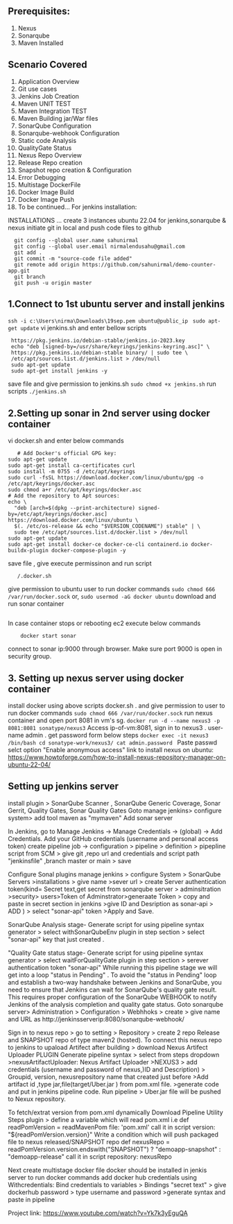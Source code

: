 ## Prerequisites:
1. Nexus 
2. Sonarqube
3. Maven Installed

## Scenario Covered
1. Application Overview
2. Git use cases
3. Jenkins Job Creation 
4. Maven UNIT TEST
5. Maven Integration TEST
6. Maven Building jar/War files
7. SonarQube Configuration
8. Sonarqube-webhook Configuration 
9. Static code Analysis 
10. QualityGate Status  
11. Nexus Repo Overview
12. Release Repo creation 
13. Snapshot repo creation  & Configuration
14. Error Debugging
15. Multistage DockerFile 
16. Docker Image Build
17. Docker Image Push
18. To be continued...
For jenkins installation:

INSTALLATIONS ...
create 3 instances ubuntu 22.04 for jenkins,sonarqube & nexus
initiate git in local and push code files to github
 ```  git init
   git config --global user.name sahunirmal
   git config --global user.email nirmalendusahu@gmail.com
   git add .
   git commit -m "source-code file added"
   git remote add origin https://github.com/sahunirmal/demo-counter-app.git
   git branch
   git push -u origin master
   ```
## 1.Connect to 1st ubuntu server and install jenkins

  ```ssh -i c:\Users\nirma\Downloads\19sep.pem ubuntu@public_ip```
  ``` sudo apt-get update```
vi jenkins.sh  and enter  bellow scripts
  ``` sudo wget -O /usr/share/keyrings/jenkins-keyring.asc \
   https://pkg.jenkins.io/debian-stable/jenkins.io-2023.key
   echo "deb [signed-by=/usr/share/keyrings/jenkins-keyring.asc]" \
   https://pkg.jenkins.io/debian-stable binary/ | sudo tee \
   /etc/apt/sources.list.d/jenkins.list > /dev/null
   sudo apt-get update
   sudo apt-get install jenkins -y
```
save file and give permission to jenkins.sh
  ```sudo chmod +x jenkins.sh```
run scripts
   `./jenkins.sh`
   
## 2.Setting up sonar  in 2nd server using docker container
   vi docker.sh    and enter below commands
```
   # Add Docker's official GPG key:
sudo apt-get update
sudo apt-get install ca-certificates curl
sudo install -m 0755 -d /etc/apt/keyrings
sudo curl -fsSL https://download.docker.com/linux/ubuntu/gpg -o /etc/apt/keyrings/docker.asc
sudo chmod a+r /etc/apt/keyrings/docker.asc
# Add the repository to Apt sources:
echo \
  "deb [arch=$(dpkg --print-architecture) signed-by=/etc/apt/keyrings/docker.asc] https://download.docker.com/linux/ubuntu \
  $(. /etc/os-release && echo "$VERSION_CODENAME") stable" | \
  sudo tee /etc/apt/sources.list.d/docker.list > /dev/null
sudo apt-get update
sudo apt-get install docker-ce docker-ce-cli containerd.io docker-buildx-plugin docker-compose-plugin -y
```
save file , give execute permissinon and run script
```sudo chmod +x docker.sh
   /.docker.sh
```
give permission to ubuntu user to run docker commands
   `sudo chmod 666 /var/run/docker.sock`
   or,
   `sudo usermod -aG docker ubuntu`
download and run sonar container 
  ```docker run -d --name sonar -p 9000:9000 sonarqube:lts-community
  ```
In case container stops or rebooting ec2 execute below commands
```    systemctl start docker
    docker start sonar
```
connect to sonar ip:9000 through browser. Make sure port 9000 is open in security group.    

## 3. Setting up nexus server using docker container

install docker using above scripts docker.sh . and give permission to user to run docker commands
    `sudo chmod 666 /var/run/docker.sock`
run nexus container and open port 8081 in vm's sg.
    `docker run -d --name nexus3 -p 8081:8081 sonatype/nexus3`
Access ip-of-vm:8081, sign in to nexus3 . user-name admin . get password form below steps
    ```docker exec -it nexus3 /bin/bash
    cd sonatype-work/nexus3/
    cat admin.password
    ```
Paste passwd selct option "Enable anonymous access"
link to install nexus on ubuntu:  https://www.howtoforge.com/how-to-install-nexus-repository-manager-on-ubuntu-22-04/

## Setting up jenkins server

install plugin > SonarQube Scanner , SonarQube Generic Coverage, Sonar Gerrit, Quality Gates, Sonar Quality Gates
Goto manage jenkins> configure system> add tool maven as "mymaven"
Add sonar server 

In Jenkins, go to Manage Jenkins -> Manage Credentials -> (global) -> Add Credentials.
Add your GitHub credentials (username and personal access token)
create pipeline job -> configuration > pipeline > definition > pipepline script from SCM > give git ,repo url and credentials and script path "jenkinsfile" ,branch master or main > save

Configure Sonal plugins
manage jenkins > configure System > SonarQube Servers >installations > give name >sever url > create Server authentication token(kind= Secret text,get secret from sonarqube server > adminsitration >security> users>Token of Adminstrator>generaate Token > copy and paste in secret section in jenkins >give ID and Desription as sonar-api > ADD ) > select "sonar-api" token >Apply and Save.

SonarQube Analysis stage-
Generate script for using pipeline syntax generator > select withSonarQubeEnv plugin in step section > select "sonar-api" key that just created .

"Quality Gate status stage-
Generate script for using pipeline syntax generator > select waitForQualityGate  plugin in step section > serever authentication token "sonar-api" 
While running this pipeline stage we will get into a loop "status in Pending" . To avoid the "status in Pending" loop and establish a two-way handshake between Jenkins and SonarQube, you need to ensure that Jenkins can wait for SonarQube's quality gate result. This requires proper configuration of the SonarQube WEBHOOK to notify Jenkins of the analysis completion and quality gate status.
Goto sonarqube server> Administration > Configuration > Webhhoks > create > give name and URL as http://jenkinsserverip:8080/sonarqube-webhook/  

Sign in to nexus repo > go to setting > Repository > create  2 repo Release and SNAPSHOT repo of type maven2 (hosted).
To connect this nexus repo to jenkins to upaload Artifect after building > download  Nexus Artifect Uploader PLUGIN
Generate pipeline syntax > select from steps dropdown >nexusArtifactUploader: Nexus Artifact Uploader >NEXUS3 > add credentials (username and password of nexus,)ID and Description) > Groupid, version, nexusrepository name that created just before >Add artifact id ,type jar,file(target/Uber.jar ) from pom.xml file. >generate code and put in jenkins pipeline code. Run pipeline > Uber.jar file will be pushed to Nexux repository.

To fetch/extrat version from pom.xml dynamically 
Download Pipeline Utility Steps plugin > define a variable which will read pom.xml i.e 
def readPomVersion = readMavenPom file: 'pom.xml'    call it in script
version: "${readPomVersion.version}"
Write a condition which will push packaged file to nexus released/SNAPSHOT repo
def nexusRepo = readPomVersion.version.endswith("SNAPSHOT") ? "demoapp-snapshot" : "demoapp-release"      call it in script
repository: nexusRepo

Next create multistage docker file
docker should be installed in jenkis server to run docker commands
add docker hub credentials using Withcredentials: Bind credentials to variables > Bindings "secret text"  > give dockerhub password > type username and password >generate syntax and paste in pipeline

Project link: https://www.youtube.com/watch?v=Yk7k3yEguQA











    
    
    


   

   
   
   

